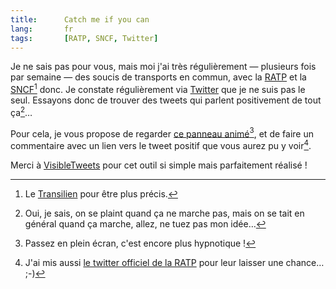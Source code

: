```yaml
--- 
title:      Catch me if you can 
lang:       fr 
tags:       [RATP, SNCF, Twitter]
---
```


Je ne sais pas pour vous, mais moi j'ai très régulièrement — plusieurs fois par semaine — des soucis de transports en commun, avec la [RATP](http://ratp.fr/) et la [SNCF](http://sncf.fr/)[^1] donc. Je constate régulièrement via [Twitter](http://twitter.com/) que je ne suis pas le seul. Essayons donc de trouver des tweets qui parlent positivement de tout ça[^2]…

[^1]: Le [Transilien](http://www.transilien.com/) pour être plus précis.

[^2]: Oui, je sais, on se plaint quand ça ne marche pas, mais on se tait en général quand ça marche, allez, ne tuez pas mon idée…

Pour cela, je vous propose de regarder [ce panneau animé](http://visibletweets.com/#query=rera%20OR%20rerb%20OR%20rerc%20OR%20rerd%20OR%20rer%20OR%20ratp%20OR%20sncf&animation=1)[^3], et de faire un commentaire avec un lien vers le tweet positif que vous aurez pu y voir[^4].

Merci à [VisibleTweets](http://visibletweets.com/) pour cet outil si simple mais parfaitement réalisé !

[^3]: Passez en plein écran, c'est encore plus hypnotique !

[^4]: J'ai mis aussi [le twitter officiel de la RATP](http://twitter.com/ratp) pour leur laisser une chance… ;-)
